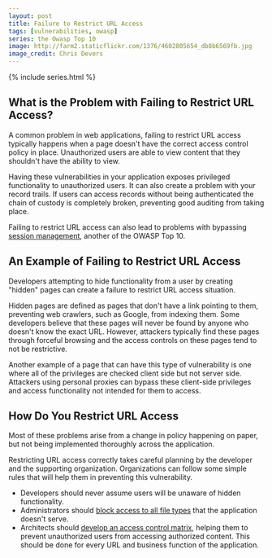 ```yaml
---
layout: post
title: Failure to Restrict URL Access
tags: [vulnerabilities, owasp]
series: the Owasp Top 10
image: http://farm2.staticflickr.com/1376/4602805654_db8b6569fb.jpg
image_credit: Chris Devers
---
```

{% include series.html %}

## What is the Problem with Failing to Restrict URL Access?
A common problem in web applications, failing to restrict URL access typically happens when a page doesn't have the correct access control policy in place. Unauthorized users are able to view content that they shouldn't have the ability to view.

Having these vulnerabilities in your application exposes privileged functionality to unauthorized users. It can also create a problem with your record trails. If users can access records without being authenticated the chain of custody is completely broken, preventing good auditing from taking place.

Failing to restrict URL access can also lead to problems with bypassing [session management](/2009/08/broken-authentication-and-session-management/), another of the OWASP Top 10.

## An Example of Failing to Restrict URL Access
Developers attempting to hide functionality from a user by creating "hidden" pages can create a failure to restrict URL access situation.

Hidden pages are defined as pages that don't have a link pointing to them, preventing web crawlers, such as Google, from indexing them. Some developers believe that these pages will never be found by anyone who doesn't know the exact URL. However, attackers typically find these pages through forceful browsing and the access controls on these pages tend to not be restrictive.

Another example of a page that can have this type of vulnerability is one where all of the privileges are checked client side but not server side. Attackers using personal proxies can bypass these client-side privileges and access functionality not intended for them to access.

## How Do You Restrict URL Access
Most of these problems arise from a change in policy happening on paper, but not being implemented thoroughly across the application.

Restricting URL access correctly takes careful planning by the developer and the supporting organization. Organizations can follow some simple rules that will help them in preventing this vulnerability.

*	Developers should never assume users will be unaware of hidden functionality.
*	Administrators should [block access to all file types](http://www.ducea.com/2006/07/21/apache-tips-tricks-deny-access-to-certain-file-types/) that the application doesn't serve.
*	Architects should [develop an access control matrix](http://en.wikipedia.org/wiki/Access_Control_Matrix), helping them to prevent unauthorized users from accessing authorized content. This should be done for every URL and business function of the application.
